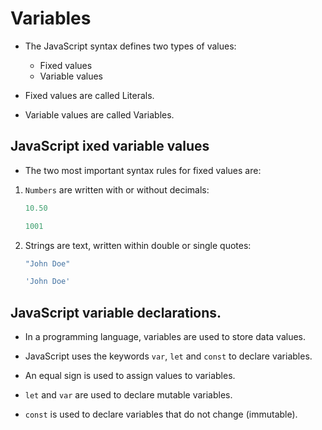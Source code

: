 # Variables

- The JavaScript syntax defines two types of values:

    - Fixed values
    - Variable values

- Fixed values are called Literals.

- Variable values are called Variables.

## JavaScript ixed variable values

- The two most important syntax rules for fixed values are:

1. `Numbers` are written with or without decimals:

    ```javascript
    10.50
    
    1001
    ```

2. Strings are text, written within double or single quotes:

    ```javascript
    "John Doe"
    
    'John Doe'
    ```

## JavaScript variable declarations.

- In a programming language, variables are used to store data values.

- JavaScript uses the keywords `var`, `let` and `const` to declare variables.

- An equal sign is used to assign values to variables.

- `let` and `var` are used to declare mutable variables.
- `const` is used to declare variables that do not change (immutable).